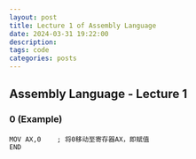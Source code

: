 ```yaml
---
layout: post
title: Lecture 1 of Assembly Language
date: 2024-03-31 19:22:00
description:
tags: code
categories: posts
---
```


## Assembly Language - Lecture 1

### 0 (Example)

```assembly
MOV AX,0	; 将0移动至寄存器AX，即赋值
END
```

